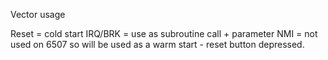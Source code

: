 Vector usage

Reset = cold start
IRQ/BRK = use as subroutine call + parameter
NMI = not used on 6507 so will be used as a warm start - reset button depressed.


